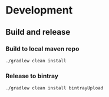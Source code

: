 Development
===

## Build and release

### Build to local maven repo

```bash
./gradlew clean install
```

### Release to bintray

```bash
./gradlew clean install bintrayUpload
```
